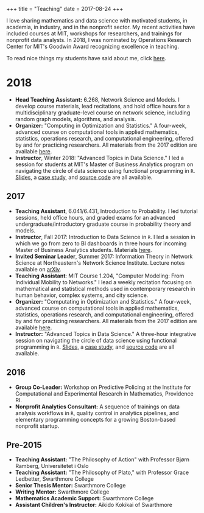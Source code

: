 +++
title = "Teaching"
date = 2017-08-24
+++


I love sharing mathematics and data science with motivated students, in academia, in industry, and in the nonprofit sector. My recent activities have included courses at MIT, workshops for researchers, and trainings for nonprofit data analysts. In 2018, I was nominated by Operations Research Center for MIT's Goodwin Award recognizing excellence in teaching. 

To read nice things my students have said about me, click [here](/teaching_testimonials). 

# 2018

- **Head Teaching Assistant:** 6.268, Network Science and Models. I develop course materials, lead recitations, and hold office hours for a multidisciplinary graduate-level course on network science, including random graph models, algorithms, and analysis. 
- **Organizer:** "Computing in Optimization and Statistics." A four-week, advanced course on computational tools in applied mathematics, statistics, operations research, and computational engineering, offered by and for practicing researchers. All materials from the 2017 edition are available [here](https://philchodrow.github.io/cos_2018/).
- **Instructor**, Winter 2018: "Advanced Topics in Data Science." I led a session for students at MIT's Master of Business Analytics program on  navigating the circle of data science using functional programming in `R`. [Slides](https://philchodrow.github.io/cos_2018/4_advanced_topics/slides.html), a [case study](https://philchodrow.github.io/cos_2018/4_advanced_topics/notes.html), and [source code](https://github.com/PhilChodrow/cos_2018/tree/master/4_advanced_topics) are all available. 

## 2017
- **Teaching Assistant**, 6.041/6.431, Introduction to Probability. I led tutorial sessions, held office hours, and graded exams for an advanced undergraduate/introductory graduate course in probability theory and models. 
- **Instructor**, Fall 2017: Introduction to Data Science in `R`. I led a session in which we go from zero to BI dashboards in three hours for incoming Master of Business Analytics students. Materials [here](https://philchodrow.github.io/mban_orientation/data_science_intro/index.html). 
- **Invited Seminar Leader**, Summer 2017: Information Theory in Network Science at Northeastern's Network Science Institute. Lecture notes available on [arXiv](https://arxiv.org/abs/1708.07459).
- **Teaching Assistant**: MIT Course 1.204, "Computer Modeling: From Individual Mobility to Networks." I lead a weekly recitation focusing on mathematical and statistical methods used in contemporary research in human behavior, complex systems, and city science. 
- **Organizer:** "Computating in Optimization and Statistics." A four-week, advanced course on computational tools in applied mathematics, statistics, operations research, and computational engineering, offered by and for practicing researchers. All materials from the 2017 edition are available [here](https://philchodrow.github.io/cos_2017/).
- **Instructor:** "Advanced Topics in Data Science." A three-hour integrative session on navigating the circle of data science using functional programming in `R`. [Slides](https://philchodrow.github.io/cos_2017/4_advanced_topics/slides.html), a [case study](https://philchodrow.github.io/cos_2017/4_advanced_topics/notes.html), and [source code](https://github.com/PhilChodrow/cos_2017/tree/master/4_advanced_topics) are all available. 

## 2016

- **Group Co-Leader:** Workshop on Predictive Policing at the Institute for Computational and Experimental Research in Mathematics, Providence RI.  
- **Nonprofit Analytics Consultant:** A sequence of trainings on data analysis workflows in `R`, quality control in analytics pipelines, and elementary programming concepts for a growing Boston-based nonprofit startup.  

## Pre-2015

- **Teaching Assistant:** "The Philosophy of Action" with Professor Bjørn Ramberg, Universitetet i Oslo
- **Teaching Assistant:** "The Philosophy of Plato," with Professor Grace Ledbetter, Swarthmore College
- **Senior Thesis Mentor:** Swarthmore College
- **Writing Mentor:** Swarthmore College
- **Mathematics Academic Support:** Swarthmore College
- **Assistant Children's Instructor:** Aikido Kokikai of Swarthmore